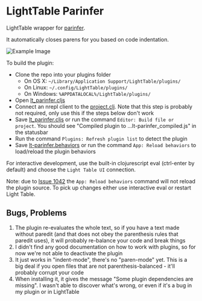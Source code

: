 # LightTable Parinfer

LightTable wrapper for [parinfer](https://shaunlebron.github.io/parinfer/).

It automatically closes parens for you based on code indentation.

![Example Image](https://raw.githubusercontent.com/mauricioszabo/lt_parinfer/master/doc/example.gif)

To build the plugin:

* Clone the repo into your plugins folder
  * On OS X: `~/Library/Application Support/LightTable/plugins/`
  * On Linux: `~/.config/LightTable/plugins/`
  * On Windows: `%APPDATALOCAL%/LightTable/plugins/`
* Open [lt_parinfer.cljs](https://github.com/mauricioszabo/lt_parinfer/blob/master/src/lt/plugins/lt_parinfer.cljs)
* Connect an nrepl client to the [project.clj](https://github.com/mauricioszabo/lt_parinfer/blob/master/project.clj). Note that this step is probably not required, only use this if the steps below don't work
* Save [lt_parinfer.cljs](https://github.com/mauricioszabo/lt_parinfer/blob/master/src/lt/plugins/lt_parinfer.cljs) or run the command `Editor: Build file or project`. You should see "Compiled plugin to ...lt-parinfer_compiled.js" in the statusbar
* Run the command `Plugins: Refresh plugin list` to detect the plugin
* Save [lt-parinfer.behaviors](https://github.com/LightTable/Declassifier/blob/master/declassifier.behaviors) or run the command `App: Reload behaviors` to load/reload the plugin behaviors

For interactive development, use the built-in clojurescript eval (ctrl-enter by default) and choose the `Light Table UI` connection.

Note: due to [Issue 1042](https://github.com/LightTable/LightTable/issues/1042) the `App: Reload behaviors` command will not reload the plugin source. To pick up changes either use interactive eval or restart Light Table.

## Bugs, Problems

1. The plugin re-evaluates the whole text, so if you have a text made without paredit (and that does not obey the parenthesis rules that paredit uses), it will probably re-balance your code and break things
1. I didn't find any good documentation on how to work with plugins, so for now we're not able to deactivate the plugin
1. It just works in "indent-mode", there's no "paren-mode" yet. This is a big deal if you open files that are not parenthesis-balanced - it'll probably corrupt your code
1. When installing it, it gives the message "Some plugin dependencies are missing". I wasn't able to discover what's wrong, or even if it's a bug in my plugin or in LightTable


